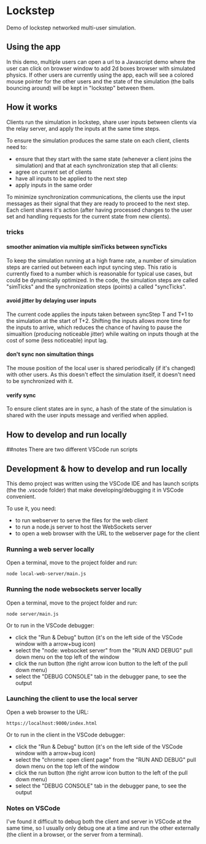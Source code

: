 # Lockstep
Demo of lockstep networked multi-user simulation.

## Using the app
In this demo, multiple users can open a url to a Javascript demo where the user can click on browser window to add 2d boxes browser with simulated physics. If other users are currently using the app, each will see a colored mouse pointer for the other users and the state of the simulation (the balls bouncing around) will be kept in "lockstep" between them.

## How it works

Clients run the simulation in lockstep, share user inputs between clients via the relay server, and apply the inputs at the same time steps.

To ensure the simulation produces the same state on each client, clients need to:
- ensure that they start with the same state (whenever a client joins the simulation) 
and that at each synchronization step that all clients:
- agree on current set of clients
- have all inputs to be applied to the next step
- apply inputs in the same order

To minimize synchronization communications, the clients use the input messages as their signal that they are ready to proceed to the next step. Each client shares it's action (after having processed changes to the user set and handling requests for the current state from new clients).

### tricks

#### smoother animation via multiple simTicks between syncTicks
To keep the simulation running at a high frame rate, a number of simulation steps are carried out between each input syncing step. This ratio is currently fixed to a number which is reasonable for typical use cases, but could be dynamically optimized. In the code, the simulation steps are called "simTicks" and the synchronization steps (points) a called "syncTicks".

#### avoid jitter by delaying user inputs
The current code applies the inputs taken between syncStep T and T+1 to the simulation at the start of T+2. Shifting the inputs allows more time for the inputs to arrive, which reduces the chance of having to pause the simualtion (producing noticeable jitter) while waiting on inputs though at the cost of some (less noticeable) input lag. 

#### don't sync non simultation things
The mouse position of the local user is shared periodically (if it's changed) with other users. As this doesn't effect the simulation itself, it doesn't need to be synchronized with it.

#### verify sync
To ensure client states are in sync, a hash of the state of the simulation is shared with the user inputs message and verified when applied.

## How to develop and run locally

##notes
There are two different VSCode run scripts

## Development & how to develop and run locally
This demo project was written using the VSCode IDE and has launch scripts (the the .vscode folder)
that make developing/debugging it in VSCode convenient. 

To use it, you need:
- to run webserver to serve the files for the web client
- to run a node.js server to host the WebSockets server
- to open a web browser with the URL to the webserver page for the client

### Running a web server locally

Open a terminal, move to the project folder and run:

    node local-web-server/main.js

### Running the node websockets server locally

Open a terminal, move to the project folder and run:

    node server/main.js

Or to run in the VSCode debugger:

-  click the "Run & Debug" button 
    (it's on the left side of the VSCode window with a arrow+bug icon)
- select the "node: websocket server" from the "RUN AND DEBUG" pull down menu on the top
    left of the window
- click the run button (the right arrow icon button to the left of the pull down menu)
- select the "DEBUG CONSOLE" tab in the debugger pane, to see the output

### Launching the client to use the local server

Open a web browser to the URL:

    https://localhost:9000/index.html

Or to run in the client in the VSCode debugger:

-  click the "Run & Debug" button 
    (it's on the left side of the VSCode window with a arrow+bug icon)
- select the "chrome: open client page" from the "RUN AND DEBUG" pull down menu on the top
    left of the window
- click the run button (the right arrow icon button to the left of the pull down menu)
- select the "DEBUG CONSOLE" tab in the debugger pane, to see the output

### Notes on VSCode
I've found it difficult to debug both the client and server in VSCode at the same time, 
so I usually only debug one at a time and run the other externally 
(the client in a browser, or the server from a terminal). 

